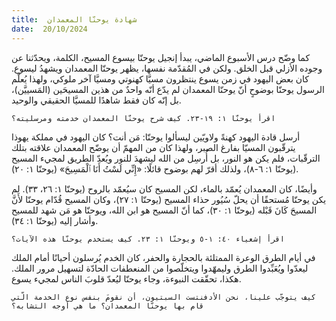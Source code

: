 ```yaml
---
title:  شهادة يوحنّا المعمدان
date:  20/10/2024
---
```


كما وضّح درس الأسبوع الماضي، يبدأ إنجيل يوحنّا بيسوع المسيح، الكلمة، ويحدّثنا عن وجوده الأزلي قبل الخلق. ولكن في المُقدّمة نفسها، يظهر يوحنّا المعمدان ويشهدُ ليسوع. كان بعض اليهود في زمن يسوع ينتظرون مسيَّا كهنوتي ومسيَّا آخر ملوكي، ولهذا يُعلّم الرسول يوحنّا بوضوحٍ أنّ يوحنّا المعمدان لم يدّع أنّه واحدٌ من هذين المسيحَين (المَسييَّن)، بل إنّه كان فقط شاهدًا للمسيَّا الحقيقي والوحيد.

`اقرأ يوحنّا ١: ١٩-٢٣. كيف شرح يوحنّا المعمدان خدمته ومرسليته؟`

أرسل قادة اليهود كهنةً ولاويّين ليسألوا يوحنّا: مَن أنت؟ كان اليهود في مملكة يهوذا يترقّبون المسيّا بفارغ الصبر، ولهذا كان من المهمّ أن يوضّح المعمدان علاقته بتلك الترقّبات، فلم يكن هو النور، بل أُرسِل من الله ليشهدَ للنور ويُعدّ الطريق لمجيء المسيح (يوحنّا ١: ٦-٨)، ولذلك أقرّ لهم بوضوح قائلًا: «إِنِّي لَسْتُ أَنَا ٱلْمَسِيحَ» (يوحنّا ١: ٢٠).

وأيضًا، كان المعمدان يُعمّد بالماء، لكن المسيح كان سيُعمّد بالروح (يوحنّا ١: ٢٦، ٣٣). لم يكن يوحنّا مُستحقًا أن يحلّ سُيُور حذاء المسيح (يوحنّا ١: ٢٧)، وكان المسيح قُدّام يوحنّا لأَنَّ المسيحَ كَانَ قَبْله (يوحنّا ١: ٣٠)، كما أنّ المسيح هو ابن الله، ويوحنّا هو مَن شهد للمسيح وأشار إليه (يوحنّا ١: ٣٤).

`اقرأ إشعياء ٤٠: ١-٥ ويوحنّا ١: ٢٣. كيف يستخدم يوحنّا هذه الآيات؟`

في أيام الطرق الوعرة الممتلئة بالحجارة والحفر، كان الخدم يُرسلون أحيانًا أمام الملك ليعدّوا ويُعَبِّدوا الطرق وليمهّدوا ويتخلّصوا من المنعطفات الحادّة لتسهيل مرور الملك. هكذا، تحقّقت النبوءة، وجاء يوحنّا ليُعدّ قلوبَ الناس لمجيء يسوع.

`كيف يتوجّب علينا، نحن الأدفنتست السبتيون، أن نقومَ بنفس نوع الخدمة الّتي قام بها يوحنّا المعمدان؟ ما هي أوجه التشابه؟`